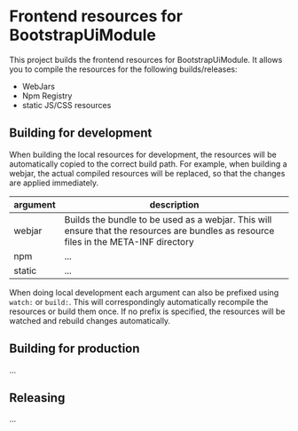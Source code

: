 # Frontend resources for BootstrapUiModule

This project builds the frontend resources for BootstrapUiModule. 
It allows you to compile the resources for the following builds/releases:
- WebJars
- Npm Registry
- static JS/CSS resources

## Building for development

When building the local resources for development, the resources will be automatically copied to the correct build path.
For example, when building a webjar, the actual compiled resources will be replaced, so that the changes are applied immediately.

| argument | description |
| -------- | ----------- |
| webjar   | Builds the bundle to be used as a webjar. This  will ensure that the resources are bundles as resource files in the META-INF directory |
| npm      | ...         |
| static   | ...         |

When doing local development each argument can also be prefixed using `watch:` or `build:`. 
This will correspondingly automatically recompile the resources or build them once.
If no prefix is specified, the resources will be watched and rebuild changes automatically.


## Building for production

...

## Releasing

...